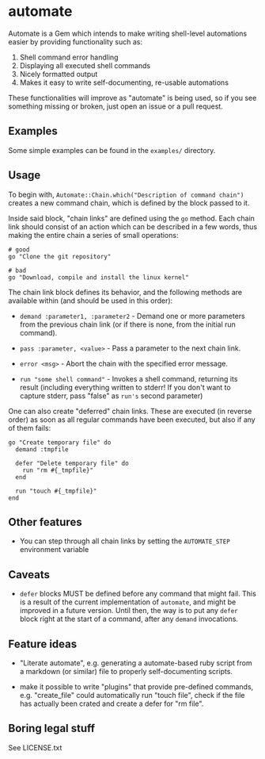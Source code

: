 # automate

Automate is a Gem which intends to make writing shell-level automations easier by providing functionality such as:

1. Shell command error handling
1. Displaying all executed shell commands
1. Nicely formatted output
1. Makes it easy to write self-documenting, re-usable automations

These functionalities will improve as "automate" is being used, so if you see something missing or broken, just open an issue or a pull request.



## Examples

Some simple examples can be found in the `examples/` directory.



## Usage

To begin with, `Automate::Chain.which("Description of command chain")` creates a new command chain, which is defined by the block passed to it.

Inside said block, "chain links" are defined using the `go` method. Each chain link should consist of an action which can be described in a few words, thus making the entire chain a series of small operations:

    # good
    go "Clone the git repository"

    # bad
    go "Download, compile and install the linux kernel"

The chain link block defines its behavior, and the following methods are available within (and should be used in this order):

  * `demand :parameter1, :parameter2` - Demand one or more parameters from the previous chain link (or if there is none, from the initial run command).

  * `pass :parameter, <value>` - Pass a parameter to the next chain link.

  * `error <msg>` - Abort the chain with the specified error message.

  * `run "some shell command"` - Invokes a shell command, returning its result (including everything written to stderr! If you don't want to capture stderr, pass "false" as `run's` second parameter)

One can also create "deferred" chain links. These are executed (in reverse order) as soon as all regular commands have been executed, but also if any of them fails:

    go "Create temporary file" do
      demand :tmpfile

      defer "Delete temporary file" do
        run "rm #{_tmpfile}"
      end

      run "touch #{_tmpfile}"
    end



## Other features

* You can step through all chain links by setting the `AUTOMATE_STEP` environment variable



## Caveats

* `defer` blocks MUST be defined before any command that might fail. This is a result of the current implementation of `automate`, and might be improved in a future version. Until then, the way is to put any `defer` block right at the start of a command, after any `demand` invocations.



## Feature ideas

* "Literate automate", e.g. generating a automate-based ruby script from a markdown (or similar) file to properly self-documenting scripts.

* make it possible to write "plugins" that provide pre-defined commands, e.g. "create_file" could automatically run "touch file", check if the file has actually been crated and create a defer for "rm file".



## Boring legal stuff

See LICENSE.txt
